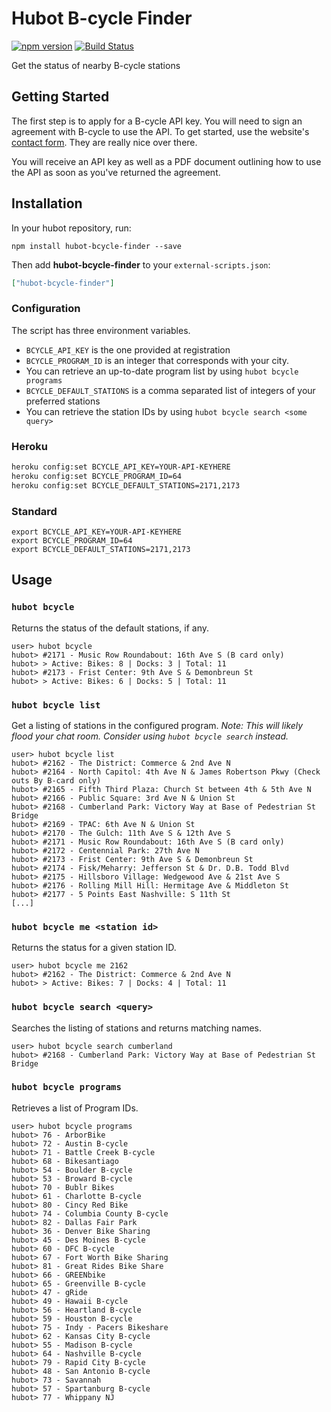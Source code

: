 # Hubot B-cycle Finder

[![npm version](https://badge.fury.io/js/hubot-bcycle-finder.svg)](http://badge.fury.io/js/hubot-bcycle-finder) [![Build Status](https://travis-ci.org/stephenyeargin/hubot-bcycle-finder.png)](https://travis-ci.org/stephenyeargin/hubot-bcycle-finder)

Get the status of nearby B-cycle stations

## Getting Started

The first step is to apply for a B-cycle API key. You will need to sign an agreement with B-cycle to use the API. To get started, use the website's [contact form](https://www.bcycle.com/contact-us). They are really nice over there.

You will receive an API key as well as a PDF document outlining how to use the API as soon as you've returned the agreement.

## Installation

In your hubot repository, run:

`npm install hubot-bcycle-finder --save`

Then add **hubot-bcycle-finder** to your `external-scripts.json`:

```json
["hubot-bcycle-finder"]
```

### Configuration

The script has three environment variables.

- `BCYCLE_API_KEY` is the one provided at registration
- `BCYCLE_PROGRAM_ID` is an integer that corresponds with your city.
 - You can retrieve an up-to-date program list by using `hubot bcycle programs`
- `BCYCLE_DEFAULT_STATIONS` is a comma separated list of integers of your preferred stations
 - You can retrieve the station IDs by using `hubot bcycle search <some query>` 

### Heroku

```bash
heroku config:set BCYCLE_API_KEY=YOUR-API-KEYHERE
heroku config:set BCYCLE_PROGRAM_ID=64
heroku config:set BCYCLE_DEFAULT_STATIONS=2171,2173
```

### Standard

```
export BCYCLE_API_KEY=YOUR-API-KEYHERE
export BCYCLE_PROGRAM_ID=64
export BCYCLE_DEFAULT_STATIONS=2171,2173
```

## Usage

### `hubot bcycle`

Returns the status of the default stations, if any.

```
user> hubot bcycle
hubot> #2171 - Music Row Roundabout: 16th Ave S (B card only)
hubot> > Active: Bikes: 8 | Docks: 3 | Total: 11
hubot> #2173 - Frist Center: 9th Ave S & Demonbreun St
hubot> > Active: Bikes: 6 | Docks: 5 | Total: 11
```

### `hubot bcycle list`

Get a listing of stations in the configured program. _Note: This will likely flood your chat room. Consider using `hubot bcycle search` instead._

```
user> hubot bcycle list
hubot> #2162 - The District: Commerce & 2nd Ave N
hubot> #2164 - North Capitol: 4th Ave N & James Robertson Pkwy (Check outs By B-card only)
hubot> #2165 - Fifth Third Plaza: Church St between 4th & 5th Ave N
hubot> #2166 - Public Square: 3rd Ave N & Union St
hubot> #2168 - Cumberland Park: Victory Way at Base of Pedestrian St Bridge
hubot> #2169 - TPAC: 6th Ave N & Union St
hubot> #2170 - The Gulch: 11th Ave S & 12th Ave S
hubot> #2171 - Music Row Roundabout: 16th Ave S (B card only)
hubot> #2172 - Centennial Park: 27th Ave N
hubot> #2173 - Frist Center: 9th Ave S & Demonbreun St
hubot> #2174 - Fisk/Meharry: Jefferson St & Dr. D.B. Todd Blvd
hubot> #2175 - Hillsboro Village: Wedgewood Ave & 21st Ave S
hubot> #2176 - Rolling Mill Hill: Hermitage Ave & Middleton St
hubot> #2177 - 5 Points East Nashville: S 11th St
[...]
```

### `hubot bcycle me <station id>`

Returns the status for a given station ID.

```
user> hubot bcycle me 2162
hubot> #2162 - The District: Commerce & 2nd Ave N
hubot> > Active: Bikes: 7 | Docks: 4 | Total: 11
```

### `hubot bcycle search <query>`

Searches the listing of stations and returns matching names.

```
user> hubot bcycle search cumberland
hubot> #2168 - Cumberland Park: Victory Way at Base of Pedestrian St Bridge
```

### `hubot bcycle programs`

Retrieves a list of Program IDs.

```
user> hubot bcycle programs
hubot> 76 - ArborBike
hubot> 72 - Austin B-cycle
hubot> 71 - Battle Creek B-cycle
hubot> 68 - Bikesantiago
hubot> 54 - Boulder B-cycle
hubot> 53 - Broward B-cycle
hubot> 70 - Bublr Bikes
hubot> 61 - Charlotte B-cycle
hubot> 80 - Cincy Red Bike
hubot> 74 - Columbia County B-cycle
hubot> 82 - Dallas Fair Park
hubot> 36 - Denver Bike Sharing
hubot> 45 - Des Moines B-cycle
hubot> 60 - DFC B-cycle
hubot> 67 - Fort Worth Bike Sharing
hubot> 81 - Great Rides Bike Share
hubot> 66 - GREENbike
hubot> 65 - Greenville B-cycle
hubot> 47 - gRide
hubot> 49 - Hawaii B-cycle
hubot> 56 - Heartland B-cycle
hubot> 59 - Houston B-cycle
hubot> 75 - Indy - Pacers Bikeshare 
hubot> 62 - Kansas City B-cycle
hubot> 55 - Madison B-cycle
hubot> 64 - Nashville B-cycle
hubot> 79 - Rapid City B-cycle
hubot> 48 - San Antonio B-cycle
hubot> 73 - Savannah
hubot> 57 - Spartanburg B-cycle
hubot> 77 - Whippany NJ
```
